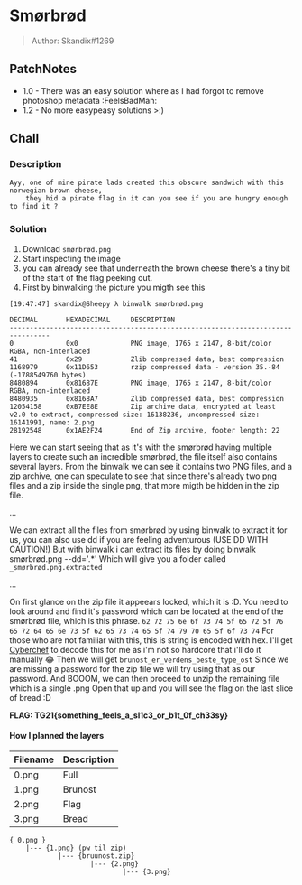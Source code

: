 # Smørbrød
> Author: Skandix#1269

## PatchNotes
* 1.0 - There was an easy solution where as I had forgot to remove photoshop metadata :FeelsBadMan:
* 1.2 - No more easypeasy solutions >:)

## Chall
### Description
```
Ayy, one of mine pirate lads created this obscure sandwich with this norwegian brown cheese,
    they hid a pirate flag in it can you see if you are hungry enough to find it ?
```

### Solution
1. Download ``smørbrød.png``
2. Start inspecting the image
3. you can already see that underneath the brown cheese there's a tiny bit of the start of the flag peeking out.
4. First by binwalking the picture you migth see this
```
[19:47:47] skandix@Sheepy λ binwalk smørbrød.png

DECIMAL       HEXADECIMAL     DESCRIPTION
--------------------------------------------------------------------------------
0             0x0             PNG image, 1765 x 2147, 8-bit/color RGBA, non-interlaced
41            0x29            Zlib compressed data, best compression
1168979       0x11D653        rzip compressed data - version 35.-84 (-1788549760 bytes)
8480894       0x81687E        PNG image, 1765 x 2147, 8-bit/color RGBA, non-interlaced
8480935       0x8168A7        Zlib compressed data, best compression
12054158      0xB7EE8E        Zip archive data, encrypted at least v2.0 to extract, compressed size: 16138236, uncompressed size: 16141991, name: 2.png
28192548      0x1AE2F24       End of Zip archive, footer length: 22
```
Here we can start seeing that as it's with the smørbrød having multiple layers to create such an incredible smørbrød,
the file itself also contains several layers.
From the binwalk we can see it contains two PNG files,
and a zip archive, one can speculate to see that since there's already two png files and a zip inside the single png, that more migth be hidden in the zip file.

...


We can extract all the files from smørbrød by using binwalk to extract it for us, you can also use dd if you are feeling adventurous (USE DD WITH CAUTION!)
But with binwalk i can extract its files by doing binwalk smørbrød.png --dd='.*' Which will give you a folder called ``_smørbrød.png.extracted``


...


On first glance on the zip file it appeears locked, which it is :D.
You need to look around and find it's password which can be located at the end of the smørbrød file, which is this phrase.
``62 72 75 6e 6f 73 74 5f 65 72 5f 76 65 72 64 65 6e 73 5f 62 65 73 74 65 5f 74 79 70 65 5f 6f 73 74``
For those who are not familiar with this, this is string is encoded with hex. I'll get [Cyberchef](https://gchq.github.io/CyberChef/) to decode this for me as i'm not so hardcore that i'll do it manually :joy:
Then we will get ``brunost_er_verdens_beste_type_ost``
Since we are missing a password for the zip file we will try using that as our password.
And BOOOM, we can then proceed to unzip the remaining file which is a single .png
Open that up and you will see the flag on the last slice of bread :D

**FLAG: TG21{something_feels_a_sl1c3_or_b1t_0f_ch33sy}**

#### How I planned the layers

| Filename | Description |
| -------- | ----------- |
| 0.png    | Full        |
| 1.png    | Brunost     |
| 2.png    | Flag        |
| 3.png    | Bread       |

```
{ 0.png }
	|--- {1.png} (pw til zip)
			|--- {bruunost.zip}
					|--- {2.png}
							|--- {3.png}
```
